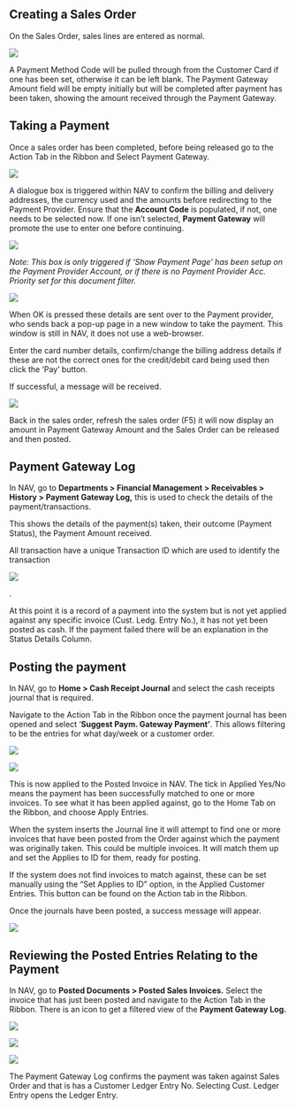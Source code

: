 Creating a Sales Order
----------------------

On the Sales Order, sales lines are entered as normal.

![](media/cb662174611979cf60d99f1039772773.png)

A Payment Method Code will be pulled through from the Customer Card if one has
been set, otherwise it can be left blank. The Payment Gateway Amount field will
be empty initially but will be completed after payment has been taken, showing
the amount received through the Payment Gateway.

Taking a Payment
----------------

Once a sales order has been completed, before being released go to the Action
Tab in the Ribbon and Select Payment Gateway.

![](media/411125fad30456f17b3d61693d213b46.png)

A dialogue box is triggered within NAV to confirm the billing and delivery
addresses, the currency used and the amounts before redirecting to the Payment
Provider. Ensure that the **Account Code** is populated, if not, one needs to be
selected now. If one isn’t selected, **Payment Gateway** will promote the use to
enter one before continuing.

![](media/c8f51e29fce8a059fd8a8c9a6689f699.png)

*Note: This box is only triggered if ‘Show Payment Page’ has been setup on the
Payment Provider Account, or if there is no Payment Provider Acc. Priority set
for this document filter.*

![](media/a26b007ac90ce83de848b6821386cc7d.png)

When OK is pressed these details are sent over to the Payment provider, who
sends back a pop-up page in a new window to take the payment. This window is
still in NAV, it does not use a web-browser.

Enter the card number details, confirm/change the billing address details if
these are not the correct ones for the credit/debit card being used then click
the ‘Pay’ button.

If successful, a message will be received.

![](media/80ab2d25c14f724cc87fb3b526f58479.png)

Back in the sales order, refresh the sales order (F5) it will now display an
amount in Payment Gateway Amount and the Sales Order can be released and then
posted.

Payment Gateway Log
-------------------

In NAV, go to **Departments \> Financial Management \> Receivables \> History \>
Payment Gateway Log,** this is used to check the details of the
payment/transactions.

This shows the details of the payment(s) taken, their outcome (Payment Status),
the Payment Amount received.

All transaction have a unique Transaction ID which are used to identify the
transaction

![](media/9398f090b2d5927e98c194a9f2d44ae9.png)

.

At this point it is a record of a payment into the system but is not yet applied
against any specific invoice (Cust. Ledg. Entry No.), it has not yet been posted
as cash. If the payment failed there will be an explanation in the Status
Details Column.

Posting the payment 
--------------------

In NAV, go to **Home \> Cash Receipt Journal** and select the cash receipts
journal that is required.

Navigate to the Action Tab in the Ribbon once the payment journal has been
opened and select ‘**Suggest Paym. Gateway Payment’**. This allows filtering to
be the entries for what day/week or a customer order.

![](media/500f7df66c55b689d96581243a412d7c.png)

![](media/3037d6c82bede142cd321fb511be9afb.png)

This is now applied to the Posted Invoice in NAV. The tick in Applied Yes/No
means the payment has been successfully matched to one or more invoices. To see
what it has been applied against, go to the Home Tab on the Ribbon, and choose
Apply Entries.

When the system inserts the Journal line it will attempt to find one or more
invoices that have been posted from the Order against which the payment was
originally taken. This could be multiple invoices. It will match them up and set
the Applies to ID for them, ready for posting.

If the system does not find invoices to match against, these can be set manually
using the “Set Applies to ID” option, in the Applied Customer Entries. This
button can be found on the Action tab in the Ribbon.

Once the journals have been posted, a success message will appear.

![](media/b0eba2213cbe2cfc612d61a02f23a08d.png)

Reviewing the Posted Entries Relating to the Payment 
-----------------------------------------------------

In NAV, go to **Posted Documents \> Posted Sales Invoices.** Select the invoice
that has just been posted and navigate to the Action Tab in the Ribbon. There is
an icon to get a filtered view of the **Payment Gateway Log.**

![](media/f7fa822abced35e58019b35b68515f5b.png)

![](media/3ff37633e3c5b853ac726cf166057988.png)

![](media/d099a9ce52f1bffaa0ee30d61af35dc8.png)

The Payment Gateway Log confirms the payment was taken against Sales Order and
that is has a Customer Ledger Entry No. Selecting Cust. Ledger Entry opens the
Ledger Entry.
